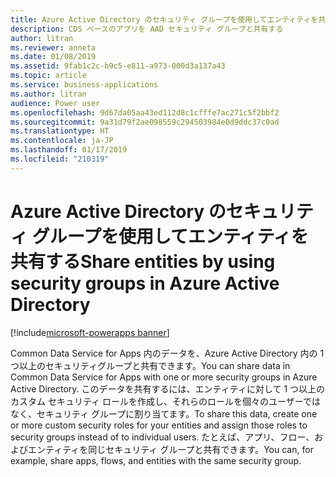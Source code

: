 ```yaml
---
title: Azure Active Directory のセキュリティ グループを使用してエンティティを共有する
description: CDS ベースのアプリを AAD セキュリティ グループと共有する
author: litran
ms.reviewer: anneta
ms.date: 01/08/2019
ms.assetid: 9fab1c2c-b9c5-e811-a973-000d3a137a43
ms.topic: article
ms.service: business-applications
ms.author: litran
audience: Power user
ms.openlocfilehash: 9d67da05aa43ed112d8c1cfffe7ac271c5f2bbf2
ms.sourcegitcommit: 9a31d79f2ae098559c294503984e0d9ddc37c0ad
ms.translationtype: HT
ms.contentlocale: ja-JP
ms.lasthandoff: 01/17/2019
ms.locfileid: "210319"
---
```

# <a name="share-entities-by-using-security-groups-in-azure-active-directory"></a><span data-ttu-id="5316c-103">Azure Active Directory のセキュリティ グループを使用してエンティティを共有する</span><span class="sxs-lookup"><span data-stu-id="5316c-103">Share entities by using security groups in Azure Active Directory</span></span>


[!include[microsoft-powerapps banner](../includes/microsoft-powerapps.md)]

<span data-ttu-id="5316c-104">Common Data Service for Apps 内のデータを、Azure Active Directory 内の 1 つ以上のセキュリティグループと共有できます。</span><span class="sxs-lookup"><span data-stu-id="5316c-104">You can share data in Common Data Service for Apps with one or more security groups in Azure Active Directory.</span></span> <span data-ttu-id="5316c-105">このデータを共有するには、エンティティに対して 1 つ以上のカスタム セキュリティ ロールを作成し、それらのロールを個々のユーザーではなく、セキュリティ グループに割り当てます。</span><span class="sxs-lookup"><span data-stu-id="5316c-105">To share this data, create one or more custom security roles for your entities and assign those roles to security groups instead of to individual users.</span></span> <span data-ttu-id="5316c-106">たとえば、アプリ、フロー、およびエンティティを同じセキュリティ グループと共有できます。</span><span class="sxs-lookup"><span data-stu-id="5316c-106">You can, for example, share apps, flows, and entities with the same security group.</span></span>
